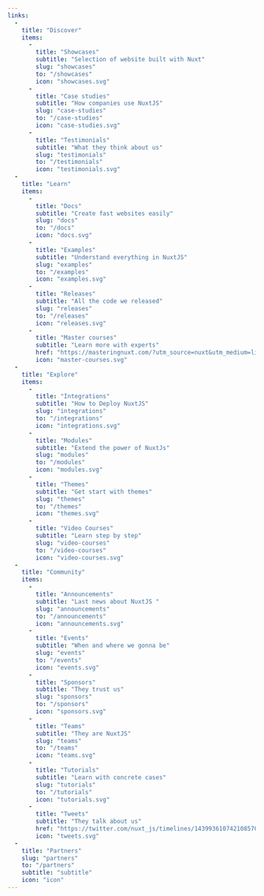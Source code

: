 ```yaml
---
links:
  -
    title: "Discover"
    items:
      -
        title: "Showcases"
        subtitle: "Selection of website built with Nuxt"
        slug: "showcases"
        to: "/showcases"
        icon: "showcases.svg"
      -
        title: "Case studies"
        subtitle: "How companies use NuxtJS"
        slug: "case-studies"
        to: "/case-studies"
        icon: "case-studies.svg"
      -
        title: "Testimonials"
        subtitle: "What they think about us"
        slug: "testimonials"
        to: "/testimonials"
        icon: "testimonials.svg"
  -
    title: "Learn"
    items:
      -
        title: "Docs"
        subtitle: "Create fast websites easily"
        slug: "docs"
        to: "/docs"
        icon: "docs.svg"
      -
        title: "Examples"
        subtitle: "Understand everything in NuxtJS"
        slug: "examples"
        to: "/examples"
        icon: "examples.svg"
      -
        title: "Releases"
        subtitle: "All the code we released"
        slug: "releases"
        to: "/releases"
        icon: "releases.svg"
      -
        title: "Master courses"
        subtitle: "Learn more with experts"
        href: "https://masteringnuxt.com/?utm_source=nuxt&utm_medium=link&utm_campaign=nsite"
        icon: "master-courses.svg"
  -
    title: "Explore"
    items:
      -
        title: "Integrations"
        subtitle: "How to Deploy NuxtJS"
        slug: "integrations"
        to: "/integrations"
        icon: "integrations.svg"
      -
        title: "Modules"
        subtitle: "Extend the power of NuxtJs"
        slug: "modules"
        to: "/modules"
        icon: "modules.svg"
      -
        title: "Themes"
        subtitle: "Get start with themes"
        slug: "themes"
        to: "/themes"
        icon: "themes.svg"
      -
        title: "Video Courses"
        subtitle: "Learn step by step"
        slug: "video-courses"
        to: "/video-courses"
        icon: "video-courses.svg"
  -
    title: "Community"
    items:
      -
        title: "Announcements"
        subtitle: "Last news about NuxtJS "
        slug: "announcements"
        to: "/announcements"
        icon: "announcements.svg"
      -
        title: "Events"
        subtitle: "When and where we gonna be"
        slug: "events"
        to: "/events"
        icon: "events.svg"
      -
        title: "Sponsors"
        subtitle: "They trust us"
        slug: "sponsors"
        to: "/sponsors"
        icon: "sponsors.svg"
      -
        title: "Teams"
        subtitle: "They are NuxtJS"
        slug: "teams"
        to: "/teams"
        icon: "teams.svg"
      -
        title: "Tutorials"
        subtitle: "Learn with concrete cases"
        slug: "tutorials"
        to: "/tutorials"
        icon: "tutorials.svg"
      -
        title: "Tweets"
        subtitle: "They talk about us"
        href: "https://twitter.com/nuxt_js/timelines/1439936107421085704"
        icon: "tweets.svg"
  -
    title: "Partners"
    slug: "partners"
    to: "/partners"
    subtitle: "subtitle"
    icon: "icon"
---
```


